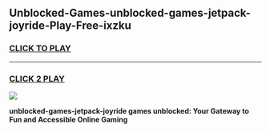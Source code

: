 
## Unblocked-Games-unblocked-games-jetpack-joyride-Play-Free-ixzku
<h3>
<a href="https://premium76.site?title=unblocked-games-jetpack-joyride&ref=23A">CLICK TO PLAY</a></h3>
<hr>

<h3>
<a href="https://premium76.site?title=unblocked-games-jetpack-joyride&ref=23A">CLICK 2 PLAY</a>
  
</h3>

<a href="https://premium76.site?title=unblocked-games-jetpack-joyride&ref=23A"><img src="https://clearcache.store/games.png"></a>


**unblocked-games-jetpack-joyride games unblocked: Your Gateway to Fun and Accessible Online Gaming**
